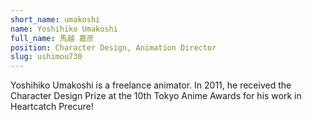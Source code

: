 ```yaml
---
short_name: umakoshi
name: Yoshihiko Umakoshi
full_name: 馬越 嘉彦
position: Character Design, Animation Director
slug: ushimou730
---
```

Yoshihiko Umakoshi is a freelance animator. In 2011, he received the Character Design Prize at the 10th Tokyo Anime Awards for his work in Heartcatch Precure!